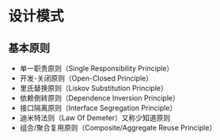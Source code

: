 # 设计模式

## 基本原则

- 单一职责原则（Single Responsibility Principle）
- 开发-关闭原则（Open-Closed Principle）
- 里氏替换原则（Liskov Substitution Principle）
- 依赖倒转原则（Dependence Inversion Principle）
- 接口隔离原则（Interface Segregation Principle）
- 迪米特法则（Law Of Demeter）又称少知道原则
- 组合/聚合复用原则（Composite/Aggregate Reuse Principle）

